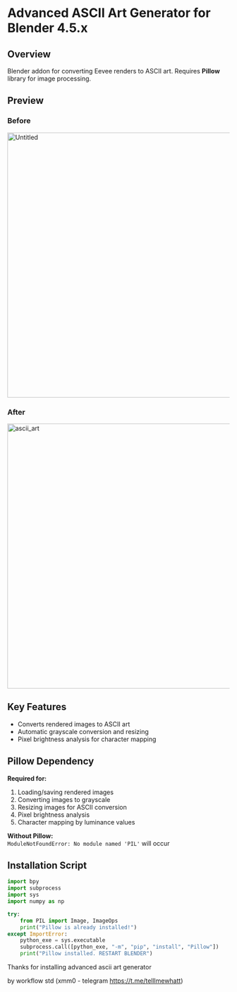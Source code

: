 # Advanced ASCII Art Generator for Blender 4.5.x

## Overview
Blender addon for converting Eevee renders to ASCII art. Requires **Pillow** library for image processing. 

## Preview
### Before
<img width="600" height="600" alt="Untitled" src="https://github.com/user-attachments/assets/9a5858ba-d050-418d-b66b-95e2aa4a8268" />

### After
<img width="600" height="600" alt="ascii_art" src="https://github.com/user-attachments/assets/55c22018-fcfa-4568-b7aa-1da59da7428e" />




## Key Features
- Converts rendered images to ASCII art
- Automatic grayscale conversion and resizing
- Pixel brightness analysis for character mapping

## Pillow Dependency
**Required for:**
1. Loading/saving rendered images
2. Converting images to grayscale
3. Resizing images for ASCII conversion
4. Pixel brightness analysis
5. Character mapping by luminance values

**Without Pillow:**  
`ModuleNotFoundError: No module named 'PIL'` will occur

## Installation Script
```python
import bpy
import subprocess
import sys
import numpy as np

try:
    from PIL import Image, ImageOps
    print("Pillow is already installed!")
except ImportError:
    python_exe = sys.executable
    subprocess.call([python_exe, "-m", "pip", "install", "Pillow"])
    print("Pillow installed. RESTART BLENDER")
```

Thanks for installing advanced ascii art generator 

by workflow std
(xmm0 - telegram https://t.me/telllmewhatt)




